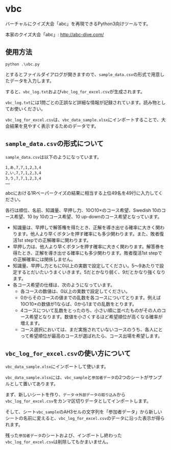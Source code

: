 # vbc
バーチャルにクイズ大会「abc」を再現できるPython3向けツールです。

本家のクイズ大会「abc」: http://abc-dive.com/

## 使用方法

```
python .\vbc.py
```

とするとファイルダイアログが開きますので、`sample_data.csv`の形式で用意したデータを入力します。

すると、`vbc_log.txt`および`vbc_log_for_excel.csv`が生成されます。

`vbc_log.txt`には1問ごとの正誤など詳細な情報が記録されています。読み物としてお使いください。

`vbc_log_for_excel.csv`は、`vbc_data_sample.xlsx`にインポートすることで、大会結果を見やすく表示するためのデータです。

## `sample_data.csv`の形式について

`sample_data.csv`は以下のようになっています。
```
1,あ,7,7,1,2,3,4
2,い,7,7,1,2,3,4
3,う,7,7,1,2,3,4
……
```
abcにおける1Rペーパークイズの結果に相当する上位49名を49行に入力してください。

各行は順位、名前、知識量、早押し力、10○10×のコース希望、Swedish 10のコース希望、10 by 10のコース希望、10 up-downのコース希望となっています。

- 知識量は、早押しで解答権を得たとき、正解を導き出せる確率に大きく関わります。他人より早くボタンを押す確率にも多少関わります。また、敗者復活1st stepでの正解確率に関わります。
- 早押し力は、他人より早くボタンを押す確率に大きく関わります。解答券を得たとき、正解を導き出せる確率にも多少関わります。敗者復活1st stepでの正解確率には関係しません。
- 知識量、早押し力ともに0以上の実数で設定してください。5～9あたりで設定するとだいたいうまくいきます。5だとかなり弱く、9だとかなり強くなります。
- 各コース希望の仕様は、次のようになっています。
    - 各コースの数値は、0以上の実数で設定してください。
    - 0からそのコースの値までの乱数を各コースについてとります。例えば10○10×の数値が1ならば、0から1までの乱数をとります。
    - 4コースについて乱数をとったのち、小さい順に並べたものがその人のコース希望となります。数値を小さくするほど希望順位が高くなる確率が増えます。
    - コース選択においては、まだ実施されていないコースのうち、各人にとって希望順位が最高のコースが選ばれたら、コース出場を希望します。

## `vbc_log_for_excel.csv`の使い方について

`vbc_data_sample.xlsx`にインポートして使います。

`vbc_data_sample.xlsx`には、`vbc_sample`と`参加者データ`の2つのシートがサンプルとして置いてあります。

まず、新しいシートを作り、`データ`→`外部データの取り込み`から`vbc_log_for_excel.csv`をカンマ区切りデータとしてインポートします。

そして、シート`vbc_sample`のAH3セルの文字列を「参加者データ」から新しいシートの名前に変えると、`vbc_log_for_excel.csv`のデータに沿った表示が得られます。

残った`参加者データ`のシートおよび、インポートし終わった`vbc_log_for_excel.csv`は削除してもかまいません。